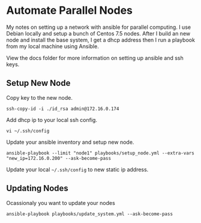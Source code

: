 
# Automate Parallel Nodes

My notes on setting up a network with ansible for parallel computing. I use Debian locally and setup a bunch of Centos 7.5 nodes.
After I build an new node and install the base system, I get a dhcp address then I run a playbook from my local machine using Ansible.

View the docs folder for more information on setting up ansible and ssh keys.

## Setup New Node

Copy key to the new node.

`ssh-copy-id -i ./id_rsa admin@172.16.0.174`

Add dhcp ip to your local ssh config.

`vi ~/.ssh/config`

Update your ansible inventory and setup new node.

`ansible-playbook --limit "node1" playbooks/setup_node.yml --extra-vars "new_ip=172.16.0.200" --ask-become-pass`

Update your local `~/.ssh/config` to new static ip address. 

## Updating Nodes

Ocassionaly you want to update your nodes

`ansible-playbook playbooks/update_system.yml --ask-become-pass`

